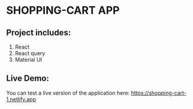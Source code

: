 # SHOPPING-CART APP

## Project includes:
1. React
2. React query
3. Material UI

## Live Demo:

You can test a live version of the application here: https://shopping-cart-1.netlify.app

